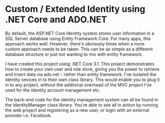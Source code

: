 # Custom / Extended Identity using .NET Core and ADO.NET

By default, the ASP.NET Core Identity system stores user information in a SQL Server database using Entity Framework Core. For many apps, this approach works well. However, there's obviously times when a more custom approach needs to be taken. This can be as simple as a different database structure or just not wanting to mix with entity framework.

I have created this project using .NET Core 3.1. This project demonstrates how to create your own user and role store, giving you the power to retrieve and insert data via ado.net - rather than entity framework. I've isolated the identity sevices in to their own class library. This would enable you to plug it in to any project, without the additonal overhead of the MVC project I've used for the identity account management etc. 

The back-end code for the identity management system can all be found in the IdentityManager class library. You're able to see all in action by running the web project and registering as a new user, or login with an external provider i.e. Facebook. 
